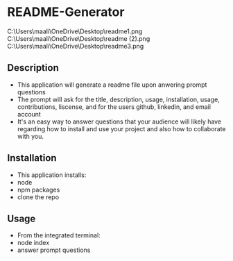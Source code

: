 # README-Generator

C:\Users\maali\OneDrive\Desktop\readme1.png
C:\Users\maali\OneDrive\Desktop\readme (2).png
C:\Users\maali\OneDrive\Desktop\readme3.png

## Description
* This application will generate a readme file upon anwering prompt questions
* The prompt will ask for the title, description, usage, installation, usage, contributions, liscense, and for the users github, linkedin, and email account
* It's an easy way to answer questions that your audience will likely have regarding how to install and use your project and also how to collaborate with you.

## Installation
* This application installs:
* node
* npm packages
* clone the repo

## Usage 
* From the integrated terminal:
* node index
* answer prompt questions



